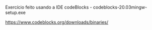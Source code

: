Exercício feito usando a IDE codeBlocks - codeblocks-20.03mingw-setup.exe

https://www.codeblocks.org/downloads/binaries/
